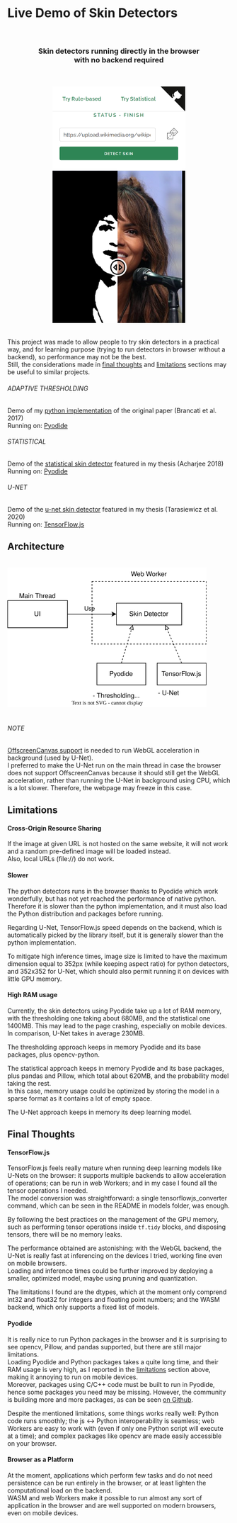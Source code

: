[py]: https://github.com/123mpozzi/nbrancati-py "see on GitHub"
[stat]: https://github.com/123mpozzi/skin-statistical "see on GitHub"
[unet]: https://github.com/123mpozzi/skinny "see on GitHub"
[pyodide]: https://github.com/pyodide/pyodide "see on GitHub"
[tfjs]: https://github.com/tensorflow/tfjs "see on GitHub"
[offscreencanvas]: https://caniuse.com/offscreencanvas "see feature support across browsers"
[pyopackages]: https://github.com/pyodide/pyodide/tree/main/packages "see on GitHub"

# Live Demo of Skin Detectors

<br />
<h3 align="center">
Skin detectors running directly in the browser<br> with no backend required
</h3>
<br />

<br />
<div align="center">
  <img width="300" src="docs/screen.png" alt="Tetris Puzzle">
</div>
<br />

This project was made to allow people to try skin detectors in a practical way, and for learning purpose (trying to run detectors in browser without a backend), so performance may not be the best.  
Still, the considerations made in [final thoughts](#final-thoughts) and [limitations](#limitations) sections may be useful to similar projects.

###### ADAPTIVE THRESHOLDING
Demo of my [python implementation][py] of the original paper (Brancati et al. 2017)  
Running on: [Pyodide][pyodide]

###### STATISTICAL
Demo of the [statistical skin detector][stat] featured in my thesis (Acharjee 2018)  
Running on: [Pyodide][pyodide]

###### U-NET
Demo of the [u-net skin detector][unet] featured in my thesis (Tarasiewicz et al. 2020)  
Running on: [TensorFlow.js][tfjs]


## Architecture

<br />
<div>
  <img width="450" src="docs/architecture.svg" alt="Tetris Puzzle">
</div>
<br />

###### NOTE
[OffscreenCanvas support][offscreencanvas] is needed to run WebGL acceleration in background (used by U-Net).  
I preferred to make the U-Net run on the main thread in case the browser does not support OffscreenCanvas because it should still get the WebGL acceleration, rather than running the U-Net in background using CPU, which is a lot slower. Therefore, the webpage may freeze in this case.


## Limitations

#### Cross-Origin Resource Sharing
If the image at given URL is not hosted on the same website, it will not work and a random pre-defined image will be loaded instead.  
Also, local URLs (file://) do not work.

#### Slower
The python detectors runs in the browser thanks to Pyodide which work wonderfully, but has not yet reached the performance of native python.  
Therefore it is slower than the python implementation, and it must also load the Python distribution and packages before running.  

Regarding U-Net, TensorFlow.js speed depends on the backend, which is automatically picked by the library itself, but it is generally slower than the python implementation.

To mitigate high inference times, image size is limited to have the maximum dimension equal to 352px (while keeping aspect ratio) for python detectors, and 352x352 for U-Net, which should also permit running it on devices with little GPU memory.

#### High RAM usage
Currently, the skin detectors using Pyodide take up a lot of RAM memory, with the thresholding one taking about 680MB, and the statistical one 1400MB. This may lead to the page crashing, especially on mobile devices.  
In comparison, U-Net takes in average 230MB.

The thresholding approach keeps in memory Pyodide and its base packages, plus opencv-python.

The statistical approach keeps in memory Pyodide and its base packages, plus pandas and Pillow, which total about 620MB, and the probability model taking the rest.  
In this case, memory usage could be optimized by storing the model in a sparse format as it contains a lot of empty space.

The U-Net approach keeps in memory its deep learning model.


## Final Thoughts

#### TensorFlow.js

TensorFlow.js feels really mature when running deep learning models like U-Nets on the browser: it supports multiple backends to allow acceleration of operations; can be run in web Workers; and in my case I found all the tensor operations I needed.  
The model conversion was straightforward: a single tensorflowjs_converter command, which can be seen in the README in models folder, was enough.  

By following the best practices on the management of the GPU memory, such as performing tensor operations inside `tf.tidy` blocks, and disposing tensors, there will be no memory leaks.

The performance obtained are astonishing: with the WebGL backend, the U-Net is really fast at inferencing on the devices I tried, working fine even on mobile browsers.  
Loading and inference times could be further improved by deploying a smaller, optimized model, maybe using pruning and quantization.

The limitations I found are the dtypes, which at the moment only comprend int32 and float32 for integers and floating point numbers; and the WASM backend, which only supports a fixed list of models.

#### Pyodide

It is really nice to run Python packages in the browser and it is surprising to see opencv, Pillow, and pandas supported, but there are still major limitations.  
Loading Pyodide and Python packages takes a quite long time, and their RAM usage is very high, as I reported in the [limitations](#limitations) section above, making it annoying to run on mobile devices.  
Moreover, packages using C/C++ code must be built to run in Pyodide, hence some packages you need may be missing. However, the community is building more and more packages, as can be seen [on Github][pyopackages].

Despite the mentioned limitations, some things works really well: Python code runs smoothly; the js <-> Python interoperability is seamless; web Workers are easy to work with (even if only one Python script will execute at a time); and complex packages like opencv are made easily accessible on your browser.


#### Browser as a Platform

At the moment, applications which perform few tasks and do not need persistence can be run entirely in the browser, or at least lighten the computational load on the backend.  
WASM and web Workers make it possible to run almost any sort of application in the browser and are well supported on modern browsers, even on mobile devices.
